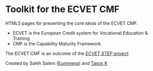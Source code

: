 Toolkit for the ECVET CMF
=========================

HTML5 pages for presenting the core ideas of the ECVET CMF.

* ECVET is the European Credit system for Vocational Education & Training
* CMF is the Capability Maturity Framework

The ECVET CMF is an outcome of the [*ECVET STEP project*](http://ecvet-step.eu).


Created by Saleh Salem ([Eummena](http://eummena.eu)) and [Tasos K](https://github.com/tafkey)
